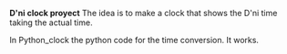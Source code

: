 **D'ni clock proyect**
The idea is to make a clock that shows the D'ni time
taking the actual time.

In Python_clock the python code for the time conversion.
It works. 
